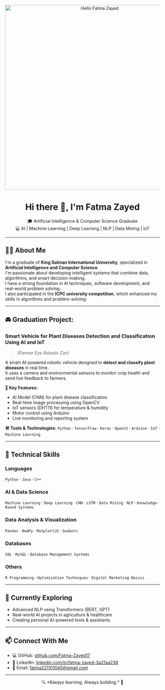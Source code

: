<p align="center">
  <img src="ce247862-dec8-4009-81ae-51065b65168d.png" alt="Hello Fatma Zayed" width="600"/>
</p>

<h1 align="center">Hi there 👋, I'm Fatma Zayed</h1>

<p align="center">
🎓 Artificial Intelligence & Computer Science Graduate  
<br>
💻 AI | Machine Learning | Deep Learning | NLP | Data Mining | IoT  
</p>

---

## 👩‍💻 About Me

I'm a graduate of **King Salman International University**, specialized in **Artificial Intelligence and Computer Science**.  
I'm passionate about developing intelligent systems that combine data, algorithms, and smart decision-making.  
I have a strong foundation in AI techniques, software development, and real-world problem solving.  
I also participated in the **ICPC university competition**, which enhanced my skills in algorithms and problem-solving.

---

## 🚘 Graduation Project:  
### Smart Vehicle for Plant Diseases Detection and Classification Using AI and IoT  
> *(Farmer Eye Robotic Car)*

A smart AI-powered robotic vehicle designed to **detect and classify plant diseases** in real time.  
It uses a camera and environmental sensors to monitor crop health and send live feedback to farmers.

**🔧 Key Features:**
- AI Model (CNN) for plant disease classification
- Real-time image processing using OpenCV
- IoT sensors (DHT11) for temperature & humidity
- Motor control using Arduino
- Live monitoring and reporting system

**🛠 Tools & Technologies:**
`Python` · `TensorFlow` · `Keras` · `OpenCV` · `Arduino` · `IoT` · `Machine Learning`

---

## 🧠 Technical Skills

### Languages  
`Python` · `Java` · `C++`

### AI & Data Science  
`Machine Learning` · `Deep Learning` · `CNN` · `LSTM` · `Data Mining` · `NLP` · `Knowledge-Based Systems`

### Data Analysis & Visualization  
`Pandas` · `NumPy` · `Matplotlib` · `Seaborn`

### Databases  
`SQL` · `MySQL` · `Database Management Systems`

### Others  
`R Programming` · `Optimization Techniques` · `Digital Marketing Basics`

---

## 🚀 Currently Exploring
- Advanced NLP using Transformers (BERT, GPT)
- Real-world AI projects in agriculture & healthcare
- Creating personal AI-powered tools & assistants

---

## 📫 Connect With Me

- 💻 GitHub: [github.com/Fatma-Zayed17](https://github.com/Fatma-Zayed17)
- 💼 LinkedIn: [linkedin.com/in/fatma-zayed-3a21aa238](https://www.linkedin.com/in/fatma-zayed-3a21aa238)
- 📧 Email: fatma221101040@gmail.com

---

<p align="center">
  🔍 *Always learning. Always building.* 🚀
</p>
